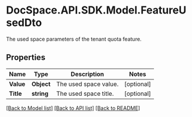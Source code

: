 # DocSpace.API.SDK.Model.FeatureUsedDto
The used space parameters of the tenant quota feature.

## Properties

Name | Type | Description | Notes
------------ | ------------- | ------------- | -------------
**Value** | **Object** | The used space value. | [optional] 
**Title** | **string** | The used space title. | [optional] 

[[Back to Model list]](../README.md#documentation-for-models) [[Back to API list]](../README.md#documentation-for-api-endpoints) [[Back to README]](../README.md)

